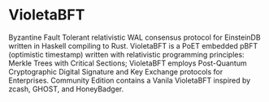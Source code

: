 # VioletaBFT
 Byzantine Fault Tolerant relativistic WAL consensus protocol for EinsteinDB written in Haskell compiling to Rust. VioletaBFT is a PoET embedded pBFT (optimistic timestamp) written with relativistic programming principles: Merkle Trees with Critical Sections; VioletaBFT employs Post-Quantum Cryptographic Digital Signature and Key Exchange protocols for Enterprises. Community Edition contains a Vanila VioletaBFT inspired by zcash, GHOST, and HoneyBadger.
